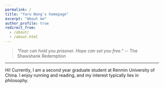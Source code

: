 ```yaml
---
permalink: /
title: "Yaru Wang's homepage"
excerpt: "About me"
author_profile: true
redirect_from:
  - /about/
  - /about.html
---
```



> _"Fear can hold you prisoner. Hope can set you free."_ -- The Shawshank Redemption


---


Hi! Currently, I am a second year graduate student at Renmin University of China. I enjoy running and reading, and my interest typically lies in philosophy.
